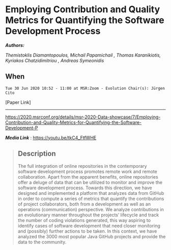 # Employing Contribution and Quality Metrics for Quantifying the Software Development Process

**_Authors:_**

*_Themistoklis Diamantopoulos, Michail Papamichail , Thomas Karanikiotis, Kyriakos Chatzidimitriou , Andreas Symeonidis_*

## **When**

    Tue 30 Jun 2020 10:52 - 11:00 at MSR:Zoom - Evolution Chair(s): Jürgen Cito
 [Paper Link]
***
https://2020.msrconf.org/details/msr-2020-Data-showcase/7/Employing-Contribution-and-Quality-Metrics-for-Quantifying-the-Software-Development-P

***_Media Link_*** :
    https://youtu.be/tkC4_FtfWHE

  >## **Description**  
   > The full integration of online repositories in the contemporary software development process promotes remote work and remote collaboration. Apart from the apparent benefits, online repositories offer a deluge of data that can be utilized to monitor and improve the software development process. Towards this direction, we have designed and implemented a platform that analyzes data from GitHub in order to compute a series of metrics that quantify the contributions of project collaborators, both from a development as well as an operations (communication) perspective. We analyze contributions in an evolutionary manner throughout the projects’ lifecycle and track the number of coding violations generated, this way aspiring to identify cases of software development that need closer monitoring and (possibly) further actions to be taken. In this context, we have analyzed the 3000 most popular Java GitHub projects and provide the data to the community.
